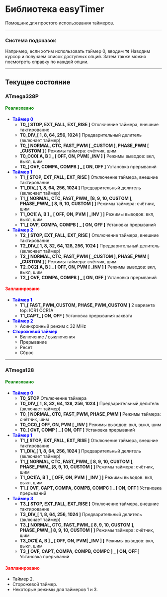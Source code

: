 # Библиотека easyTimer

Помощник для простого использования таймеров.

---

### Система подсказок
Например, если хотим использовать таймер 0, вводим **`T0`**
Наводим курсор и получаем список доступных опций.
Затем также можно посмотреть справку по каждой опции.

---

## Текущее состояние

### **ATmega328P**
#### <span style="color:green">Реализовано</span>

+ **<span style="color:blue">Таймер 0</span>**
  + **T0_[ STOP, EXT_FALL, EXT_RISE ]** Отключение таймера, внешние тактирование
  + **T0_DIV_[ 1, 8, 64, 256, 1024 ]** Предварительный делитель (включает таймер)
  + **T0_[ NORMAL, CTC, FAST_PWM [ _CUSTOM ], PHASE_PWM [ _CUSTOM ] ]** Режимы таймера: счётчик, шим
  + **T0_OC0[ A, B ] _ [ OFF, ON, PVM[ _INV ] ]** Режимы выводов: вкл, выкл, шим
  + **T0_[ OVF, COMPA, COMPB ] _ [ ON, OFF ]** Установка прерываний
+ **<span style="color:blue">Таймер 1</span>**
  + **T1_[ STOP, EXT_FALL, EXT_RISE ]** Отключение таймера, внешние тактирование
  + **T1_DIV_[ 1, 8, 64, 256, 1024 ]** Предварительный делитель (включает таймер)
  + **T1_[ NORMAL, CTC, FAST_PWM_ [8, 9, 10, CUSTOM ], PHASE_PWM_ [ 8, 9, 10, CUSTOM ] ]** Режимы таймера: счётчик, шим
  + **T1_OC1[ A, B ] _ [ OFF, ON, PVM [ _INV ] ]** Режимы выводов: вкл, выкл, шим
  + **T1_[ OVF, COMPA, COMPB ] _ [ ON, OFF ]** Установка прерываний
+ **<span style="color:blue">Таймер 2</span>**
  + **T2_[ STOP, EXT_FALL, EXT_RISE ]** Отключение таймера, внешние тактирование
  + **T2_DIV_[ 1, 8, 32, 64, 128, 256, 1024 ]** Предварительный делитель (включает таймер)
  + **T2_[ NORMAL, CTC, FAST_PWM [ _CUSTOM ], PHASE_PWM [ _CUSTOM ] ]** Режимы таймера: счётчик, шим
  + **T2_OC2[ A, B ] _ [ OFF, ON, PVM [ _INV ] ]** Режимы выводов: вкл, выкл, шим
  + **T2_[ OVF, COMPA, COMPB ] _ [ ON, OFF ]** Установка прерываний


#### <span style="color:red">Запланировано</span>

+ **<span style="color:blue">Таймер 1</span>**
  + **T1_[ FAST_PWM_CUSTOM, PHASE_PWM_CUSTOM ]** 2 варианта top: ICR1 OCR1A
  + **T1_CAPT_ [ ON, OFF ]** Установка прерывания захвата
+ **<span style="color:blue">Таймер 2</span>**
  + Асинхронный режим с 32 MHz
+ **<span style="color:blue">Сторожевой таймер</span>**
  + Включение / выключения
  + Прерывание
  + Ресет
  + Сброс

---

### **ATmega128**
#### <span style="color:green">Реализовано</span>

+ **<span style="color:blue">Таймер 0</span>**
  + **T0_STOP** Отключение таймера
  + **T0_DIV_[ 1, 8, 32, 64, 128, 256, 1024 ]** Предварительный делитель (включает таймер)
  + **T0_[ NORMAL, CTC, FAST_PWM, PHASE_PWM ]** Режимы таймера: счётчик, шим
  + **T0_OC0_[ OFF, ON, PVM [ _INV ]** Режимы выводов: вкл, выкл, шим
  + **T0_[ OVF, COMP ] _ [ ON, OFF ]** Установка прерываний
+ **<span style="color:blue">Таймер 1</span>**
  + **T1_[ STOP, EXT_FALL, EXT_RISE ]** Отключение таймера, внешние тактирование
  + **T1_DIV_[ 1, 8, 64, 256, 1024 ]** Предварительный делитель (включает таймер)
  + **T1_[ NORMAL, CTC, FAST_PWM_ [ 8, 9, 10, CUSTOM ], PHASE_PWM_ [8, 9, 10, CUSTOM ] ]** Режимы таймера: счётчик, шим
  + **T1_OC1[A, B ] _ [ OFF, ON, PVM [ _INV ] ]** Режимы выводов: вкл, выкл, шим
  + **T1_[ OVF, CAPT, COMPA, COMPB, COMPC ] _ [ ON, OFF ]** Установка прерываний
+ **<span style="color:blue">Таймер 3</span>**
  + **T3_[ STOP, EXT_FALL, EXT_RISE ]** Отключение таймера, внешние тактирование
  + **T3_DIV_[ 1, 8, 64, 256, 1024 ]** Предварительный делитель (включает таймер)
  + **T3_[ NORMAL, CTC, FAST_PWM_ [ 8, 9, 10, CUSTOM ], PHASE_PWM_[ 8, 9, 10, CUSTOM ] ]** Режимы таймера: счётчик, шим
  + **T3_OC1[ A, B ] _ [ OFF, ON, PVM[ _INV ] ]** Режимы выводов: вкл, выкл, шим
  + **T3_[ OVF, CAPT, COMPA, COMPB, COMPC ] _ [ ON, OFF ]** Установка прерываний

#### <span style="color:red">Запланировано</span>

+ Таймер 2.
+ Сторожевой таймер.
+ Некоторые режимы для таймеров 1 и 3.
